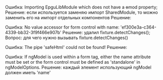 Ошибка: Importing EpguLibModule which does not have a ɵmod property;
Решение: если используется заменяю импорт SharedModule, то можно заменить его на импорт отдельных компонентов
Решение:


Ошибка: No value accessor for form control with name: 'ef300e3a-c364-4339-bb32-3f9f466e907b'
Решение: удалил fixture.detectChanges();
Вопрос: для чего нужно вызывать fixture.detectChanges()


Ошибка: The pipe 'safeHtml' could not be found!
Решение: 

Ошибка: If ngModel is used within a form tag, either the name attribute must be set or the form
          control must be defined as 'standalone' in ngModelOptions.
Решение: каждый элемент использующий ngModel должен иметь 'name'

